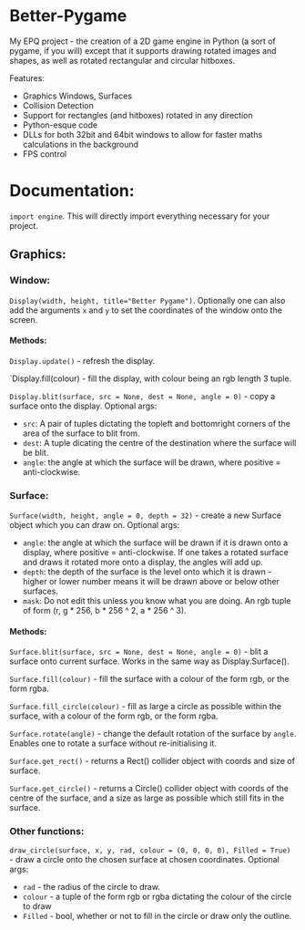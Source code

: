 # Better-Pygame
My EPQ project - the creation of a 2D game engine in Python (a sort of pygame, if you will) except that it supports drawing rotated images and shapes, as well as rotated rectangular and circular hitboxes.

Features:
  - Graphics Windows, Surfaces
  - Collision Detection
  - Support for rectangles (and hitboxes) rotated in any direction
  - Python-esque code
  - DLLs for both 32bit and 64bit windows to allow for faster maths calculations in the background
  - FPS control

# Documentation:

`import engine`. This will directly import everything necessary for your project. 

## Graphics:
### Window:

`Display(width, height, title="Better Pygame")`. Optionally one can also add the arguments `x` and `y` to set the coordinates of the window onto the screen. 

####   Methods:
`Display.update()` - refresh the display. 

`Display.fill(colour) - fill the display, with colour being an rgb length 3 tuple. 

`Display.blit(surface, src = None, dest = None, angle = 0)` - copy a surface onto the display. Optional args:
  - `src`: A pair of tuples dictating the topleft and bottomright corners of the area of the surface to blit from. 
  - `dest`: A tuple dicating the centre of the destination where the surface will be blit. 
  - `angle`: the angle at which the surface will be drawn, where positive = anti-clockwise. 


### Surface:

`Surface(width, height, angle = 0, depth = 32)` - create a new Surface object which you can draw on. Optional args:
  - `angle`: the angle at which the surface will be drawn if it is drawn onto a display, where positive = anti-clockwise. If one takes a rotated surface and draws it rotated more onto a display, the angles will add up.
  - `depth`: the depth of the surface is the level onto which it is drawn - higher or lower number means it will be drawn above or below other surfaces.
  - `mask`: Do not edit this unless you know what you are doing. An rgb tuple of form (r, g * 256, b * 256 ^ 2, a * 256 ^ 3). 

####   Methods:
`Surface.blit(surface, src = None, dest = None, angle = 0)` - blit a surface onto current surface. Works in the same way as Display.Surface(). 

`Surface.fill(colour)` - fill the surface with a colour of the form rgb, or the form rgba.

`Surface.fill_circle(colour)` - fill as large a circle as possible within the surface, with a colour of the form rgb, or the form rgba. 

`Surface.rotate(angle)` - change the default rotation of the surface by `angle`. Enables one to rotate a surface without re-initialising it. 

`Surface.get_rect()` - returns a Rect() collider object with coords and size of surface. 

`Surface.get_circle()` - returns a Circle() collider object with coords of the centre of the surface, and a size as large as possible which still fits in the surface. 

### Other functions:
`draw_circle(surface, x, y, rad, colour = (0, 0, 0, 0), Filled = True)` - draw a circle onto the chosen surface at chosen coordinates. Optional args:
  - `rad` - the radius of the circle to draw. 
  - `colour` - a tuple of the form rgb or rgba dictating the colour of the circle to draw
  - `Filled` - bool, whether or not to fill in the circle or draw only the outline. 
